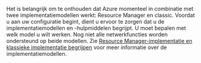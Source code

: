 Het is belangrijk om te onthouden dat Azure momenteel in combinatie met twee implementatiemodellen werkt: Resource Manager en classic. Voordat u aan uw configuratie begint, dient u ervoor te zorgen dat u de implementatiemodellen en -hulpmiddelen begrijpt. U moet bepalen met welk model u wilt werken. Nog niet alle netwerkfuncties worden ondersteund op beide modellen. Zie [Resource Manager-implementatie en klassieke implementatie begrijpen](../articles/resource-manager-deployment-model.md) voor meer informatie over de implementatiemodellen.



<!--HONumber=sep16_HO1-->


